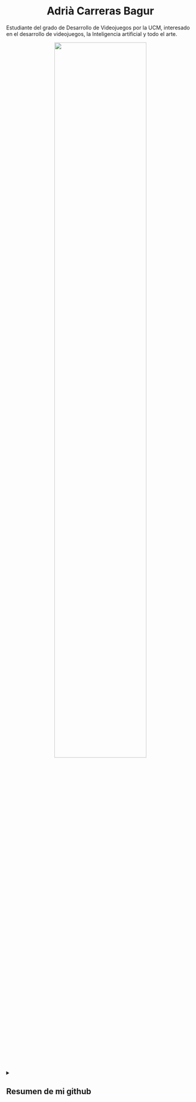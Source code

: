 <h1 align="center">Adrià Carreras Bagur</h1>

Estudiante del grado de Desarrollo de Videojuegos por la UCM, interesado en el desarrollo de videojuegos, la Inteligencia artificial y todo el arte.

<p align="center">
    <img align="center" src="imgs/ps1_bichito.gif" width="70%">
</p>

<details> 
  <summary><h2>Resumen de mi github</h2></summary>

  ## Repositorios destacados de Juegos
  En los siguientes repositorios he aportado principalmente programando además de hacer algunos assets.

  <!-- Repo cards by https://github.com/DenverCoder1/github-readme-stats -->
  <p align="left">
    <a href="https://github.com/CLAP-VideoGames/CaptainBrineTooth"><img width="278" src="https://denvercoder1-github-readme-stats.vercel.app/api/pin/?username=CLAP-VideoGames&repo=CaptainBrineTooth&theme=react&bg_color=1F222E&title_color=F85D7F&hide_border=true&icon_color=F8D866&show_icons=false" alt="github-readme-streak-stats"></a>
    <a href="https://github.com/CLAP-VideoGames/Ultimate-Combat-Monkeys"><img width="278" src="https://denvercoder1-github-readme-stats.vercel.app/api/pin/?username=CLAP-VideoGames&repo=Ultimate-Combat-Monkeys&theme=react&bg_color=1F222E&title_color=F85D7F&hide_border=true&icon_color=F8D866&show_icons=false" alt="github-readme-streak-stats"></a>
    <a href="https://github.com/adriac02/Kitsumei"><img width="278" src="https://denvercoder1-github-readme-stats.vercel.app/api/pin/?username=adriac02&repo=Kitsumei&theme=react&bg_color=1F222E&title_color=F85D7F&hide_border=true&icon_color=F8D866&show_icons=false" alt="github-readme-streak-stats"></a>
    
    
  </p>

  ## Repositorios destacados variados
  Los siguientes repositorios no son exactamente juegos aunque tengan que ver. El primero es un motor de videojuegos creado junto a algunos compañeros con el que desarrollamos Ultimate-Combat-Monkeys, y el segundo fue una investigación a GPT-3 cuando este salió.
  <p align="left">
    <a href="https://github.com/CLAP-VideoGames/K_Engine"><img width="278" src="https://denvercoder1-github-readme-stats.vercel.app/api/pin/?username=CLAP-Videogames&repo=K_Engine&theme=react&bg_color=1F222E&title_color=F85D7F&hide_border=true&icon_color=F8D866&show_icons=false" alt="github-readme-streak-stats"></a>
    <a href="https://github.com/adriac02/IAV22-CarrerasBagur"><img width="278" src="https://denvercoder1-github-readme-stats.vercel.app/api/pin/?username=adriac02&repo=IAV22-CarrerasBagur&theme=react&bg_color=1F222E&title_color=F85D7F&hide_border=true&icon_color=F8D866&show_icons=false" alt="github-readme-streak-stats"></a>
  </p>

</details>